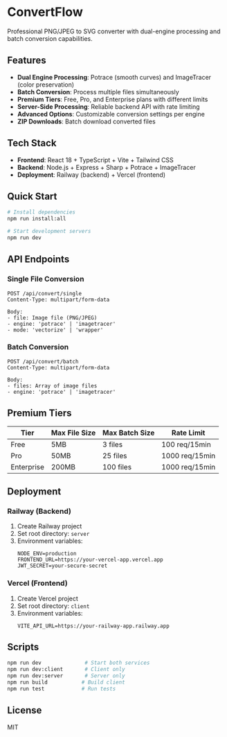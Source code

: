 # ConvertFlow

Professional PNG/JPEG to SVG converter with dual-engine processing and batch conversion capabilities.

## Features

- **Dual Engine Processing**: Potrace (smooth curves) and ImageTracer (color preservation)
- **Batch Conversion**: Process multiple files simultaneously
- **Premium Tiers**: Free, Pro, and Enterprise plans with different limits
- **Server-Side Processing**: Reliable backend API with rate limiting
- **Advanced Options**: Customizable conversion settings per engine
- **ZIP Downloads**: Batch download converted files

## Tech Stack

- **Frontend**: React 18 + TypeScript + Vite + Tailwind CSS
- **Backend**: Node.js + Express + Sharp + Potrace + ImageTracer
- **Deployment**: Railway (backend) + Vercel (frontend)

## Quick Start

```bash
# Install dependencies
npm run install:all

# Start development servers
npm run dev
```

## API Endpoints

### Single File Conversion
```
POST /api/convert/single
Content-Type: multipart/form-data

Body:
- file: Image file (PNG/JPEG)
- engine: 'potrace' | 'imagetracer'
- mode: 'vectorize' | 'wrapper'
```

### Batch Conversion
```
POST /api/convert/batch
Content-Type: multipart/form-data

Body:
- files: Array of image files
- engine: 'potrace' | 'imagetracer'
```

## Premium Tiers

| Tier | Max File Size | Max Batch Size | Rate Limit |
|------|---------------|----------------|------------|
| Free | 5MB | 3 files | 100 req/15min |
| Pro | 50MB | 25 files | 1000 req/15min |
| Enterprise | 200MB | 100 files | 1000 req/15min |

## Deployment

### Railway (Backend)
1. Create Railway project
2. Set root directory: `server`
3. Environment variables:
   ```
   NODE_ENV=production
   FRONTEND_URL=https://your-vercel-app.vercel.app
   JWT_SECRET=your-secure-secret
   ```

### Vercel (Frontend)
1. Create Vercel project
2. Set root directory: `client`
3. Environment variables:
   ```
   VITE_API_URL=https://your-railway-app.railway.app
   ```

## Scripts

```bash
npm run dev              # Start both services
npm run dev:client       # Client only
npm run dev:server       # Server only
npm run build           # Build client
npm run test            # Run tests
```

## License

MIT

